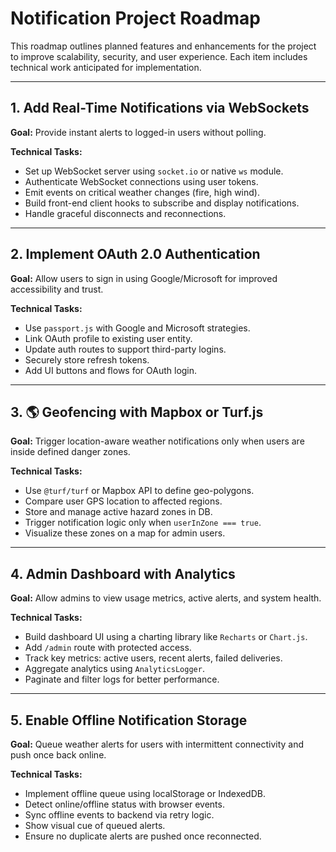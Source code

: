 # Notification Project Roadmap

This roadmap outlines planned features and enhancements for the project to improve scalability, security, and user experience. Each item includes technical work anticipated for implementation.

---

## 1. Add Real-Time Notifications via WebSockets

**Goal:** Provide instant alerts to logged-in users without polling.

**Technical Tasks:**

* Set up WebSocket server using `socket.io` or native `ws` module.
* Authenticate WebSocket connections using user tokens.
* Emit events on critical weather changes (fire, high wind).
* Build front-end client hooks to subscribe and display notifications.
* Handle graceful disconnects and reconnections.

---

## 2.  Implement OAuth 2.0 Authentication

**Goal:** Allow users to sign in using Google/Microsoft for improved accessibility and trust.

**Technical Tasks:**

* Use `passport.js` with Google and Microsoft strategies.
* Link OAuth profile to existing user entity.
* Update auth routes to support third-party logins.
* Securely store refresh tokens.
* Add UI buttons and flows for OAuth login.

---

## 3. 🌎 Geofencing with Mapbox or Turf.js

**Goal:** Trigger location-aware weather notifications only when users are inside defined danger zones.

**Technical Tasks:**

* Use `@turf/turf` or Mapbox API to define geo-polygons.
* Compare user GPS location to affected regions.
* Store and manage active hazard zones in DB.
* Trigger notification logic only when `userInZone === true`.
* Visualize these zones on a map for admin users.

---

## 4. Admin Dashboard with Analytics

**Goal:** Allow admins to view usage metrics, active alerts, and system health.

**Technical Tasks:**

* Build dashboard UI using a charting library like `Recharts` or `Chart.js`.
* Add `/admin` route with protected access.
* Track key metrics: active users, recent alerts, failed deliveries.
* Aggregate analytics using `AnalyticsLogger`.
* Paginate and filter logs for better performance.

---

## 5. Enable Offline Notification Storage

**Goal:** Queue weather alerts for users with intermittent connectivity and push once back online.

**Technical Tasks:**

* Implement offline queue using localStorage or IndexedDB.
* Detect online/offline status with browser events.
* Sync offline events to backend via retry logic.
* Show visual cue of queued alerts.
* Ensure no duplicate alerts are pushed once reconnected.
